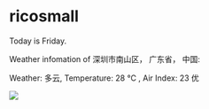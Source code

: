 # ricosmall

Today is Friday.

Weather infomation of 深圳市南山区， 广东省， 中国: 

Weather: 多云, Temperature: 28 ℃ , Air Index: 23 优

<img src="https://github-readme-stats.vercel.app/api?username=ricosmall&show_icons=true" />
